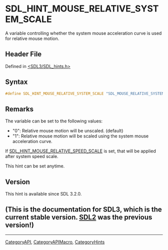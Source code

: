 # SDL_HINT_MOUSE_RELATIVE_SYSTEM_SCALE

A variable controlling whether the system mouse acceleration curve is used for relative mouse motion.

## Header File

Defined in [<SDL3/SDL_hints.h>](https://github.com/libsdl-org/SDL/blob/main/include/SDL3/SDL_hints.h)

## Syntax

```c
#define SDL_HINT_MOUSE_RELATIVE_SYSTEM_SCALE "SDL_MOUSE_RELATIVE_SYSTEM_SCALE"
```

## Remarks

The variable can be set to the following values:

- "0": Relative mouse motion will be unscaled. (default)
- "1": Relative mouse motion will be scaled using the system mouse
  acceleration curve.

If
[SDL_HINT_MOUSE_RELATIVE_SPEED_SCALE](SDL_HINT_MOUSE_RELATIVE_SPEED_SCALE)
is set, that will be applied after system speed scale.

This hint can be set anytime.

## Version

This hint is available since SDL 3.2.0.

## (This is the documentation for SDL3, which is the current stable version. [SDL2](https://wiki.libsdl.org/SDL2/) was the previous version!)



----
[CategoryAPI](CategoryAPI), [CategoryAPIMacro](CategoryAPIMacro), [CategoryHints](CategoryHints)

